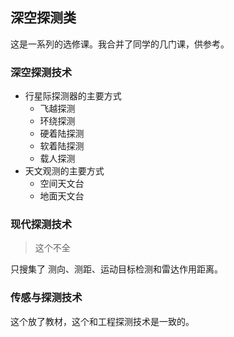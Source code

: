 ## 深空探测类

这是一系列的选修课。我合并了同学的几门课，供参考。



### 深空探测技术

- 行星际探测器的主要方式
  - 飞越探测
  - 环绕探测
  - 硬着陆探测
  - 软着陆探测
  - 载人探测
- 天文观测的主要方式
  - 空间天文台
  - 地面天文台



### 现代探测技术

> 这个不全

只搜集了 测向、测距、运动目标检测和雷达作用距离。



### 传感与探测技术

这个放了教材，这个和工程探测技术是一致的。